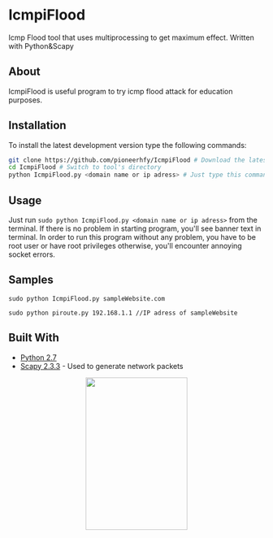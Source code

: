 # IcmpiFlood
Icmp Flood tool that uses multiprocessing to get maximum effect. Written with Python&Scapy

## About
IcmpiFlood is useful program to try icmp flood attack for education purposes.

## Installation
To install the latest development version type the following commands:

```bash
git clone https://github.com/pioneerhfy/IcmpiFlood # Download the latest revision
cd IcmpiFlood # Switch to tool's directory
python IcmpiFlood.py <domain name or ip adress> # Just type this command
```
## Usage

Just run `sudo python IcmpiFlood.py <domain name or ip adress>` from the terminal. If there is no problem in starting program, you'll see banner text in terminal. In order to run this program without any problem, you have to be root user or have root privileges otherwise, you'll encounter annoying socket errors.                         

## Samples

```shell
sudo python IcmpiFlood.py sampleWebsite.com
```

```shell
sudo python piroute.py 192.168.1.1 //IP adress of sampleWebsite
```
## Built With

* [Python 2.7](https://www.python.org/)
* [Scapy 2.3.3](http://www.secdev.org/projects/scapy/) - Used to generate network packets

<p align="center">
<img src="https://github.com/pioneerhfy/piroute/blob/master/blastoise-black.jpg" width="200" height="300">
